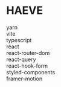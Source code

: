 # HAEVE

yarn <br />
vite <br />
typescript <br />
react <br />
react-router-dom <br />
react-query <br />
react-hook-form <br />
styled-components <br />
framer-motion <br />

<!--
#1b1b1b
#a5a5a5
#ffffff
 -->
